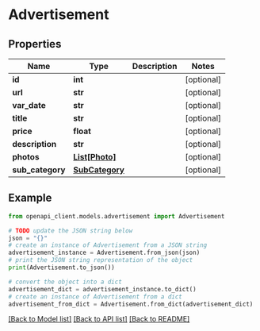 # Advertisement


## Properties

Name | Type | Description | Notes
------------ | ------------- | ------------- | -------------
**id** | **int** |  | [optional] 
**url** | **str** |  | [optional] 
**var_date** | **str** |  | [optional] 
**title** | **str** |  | [optional] 
**price** | **float** |  | [optional] 
**description** | **str** |  | [optional] 
**photos** | [**List[Photo]**](Photo.md) |  | [optional] 
**sub_category** | [**SubCategory**](SubCategory.md) |  | [optional] 

## Example

```python
from openapi_client.models.advertisement import Advertisement

# TODO update the JSON string below
json = "{}"
# create an instance of Advertisement from a JSON string
advertisement_instance = Advertisement.from_json(json)
# print the JSON string representation of the object
print(Advertisement.to_json())

# convert the object into a dict
advertisement_dict = advertisement_instance.to_dict()
# create an instance of Advertisement from a dict
advertisement_from_dict = Advertisement.from_dict(advertisement_dict)
```
[[Back to Model list]](../README.md#documentation-for-models) [[Back to API list]](../README.md#documentation-for-api-endpoints) [[Back to README]](../README.md)


